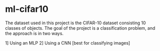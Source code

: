 # ml-cifar10
The dataset used in this project is the CIFAR-10 dataset consisting 10 classes of objects. The goal of the project is a classification problem, and the approach is in two ways.

1] Using an MLP
2] Using a CNN [best for classifying images]